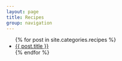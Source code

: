 ```yaml
---
layout: page
title: Recipes
group: navigation
---
```



<div class="post">
	<ul>
		{% for post in site.categories.recipes %}
			<li><a href="{{ BASE_PATH }}{{ post.url }}">{{ post.title }}</a></li>
		{% endfor %}
  	</ul>
</div>
